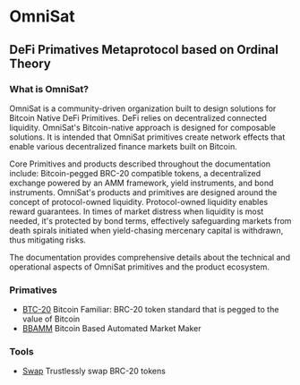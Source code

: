 # OmniSat

## DeFi Primatives Metaprotocol based on Ordinal Theory


### What is OmniSat?

OmniSat is a community-driven organization built to design solutions for Bitcoin Native DeFi Primitives. DeFi relies on decentralized connected liquidity. OmniSat's Bitcoin-native approach is designed for composable solutions. It is intended that OmniSat primitives create network effects that enable various decentralized finance markets built on Bitcoin.

Core Primitives and products described throughout the documentation include: Bitcoin-pegged BRC-20 compatible tokens, a decentralized exchange powered by an AMM framework, yield instruments, and bond instruments. OmniSat's products and primitives are designed around the concept of protocol-owned liquidity. Protocol-owned liquidity enables reward guarantees. In times of market distress when liquidity is most needed, it's protected by bond terms, effectively safeguarding markets from death spirals initiated when yield-chasing mercenary capital is withdrawn, thus mitigating risks.

The documentation provides comprehensive details about the technical and operational aspects of OmniSat primitives and the product ecosystem.

### Primatives

* [BTC-20](/Primatives/BTC-20) Bitcoin Familiar: BRC-20 token standard that is pegged to the value of Bitcoin
* [BBAMM](/Primatives/BBAMM) Bitcoin Based Automated Market Maker

### Tools

* [Swap](https://omnisat.io/) Trustlessly swap BRC-20 tokens
